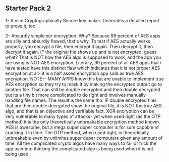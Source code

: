 ## Starter Pack 2

1- A nice Cryptographically Secure key maker. Generates a detailed report to prove it, too! 

2- Absurdly simple xor encryption. Why? Because 99 percent of AES apps are silly and absurdly flawed, that's why. To test if AES actually works properly, you encrypt a file, then encrypt it again. Then decrypt it, then decrypt it again. IF the original file shows up and is not encrypted, guess what? That is NOT how the AES algo is supposed to work, and the app you are using is NOT AES encryption. Literally, 99 percent of all AES apps that i have tested have this distinct flaw which indicates that it is not proper AES encryption at all- it is a half assed encryption app sold as true AES encryption. NOTE-- MANY APPS know this but are unable to implement true AES encryption so they try to mask it by making the encrypted output go to another file. That can still be double encrypted and then double decrypted but its a tiny bit more complicated to do right and involves manually handling file names. The result is the same tho. IF double encrypted files that are then double decrypted show the original file, it is NOT the true AES algo, and that is an objective and verifiable fact. XOR encryption can be very vulnerable to many types of attacks- yet when used right (as the OTP method) it is the only theoretically unbreakable encryption method known. AES is awesome, but a mega super duper computer is for sure capable of cracking it in time. The OTP method, when used right, is theoretically unbreakable even by unlimites super duper computers given any amount of time. All the complicated crypto algos have many ways to fail or trick the app user into thinking the complicated algo is being used when it is not being used. 
